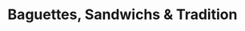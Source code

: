 ---
title: "Baguettes, Sandwichs & Tradition"
url: /saint-priest/baguettes-sandwichs-und-tradition/
shop: Bäckerei
---